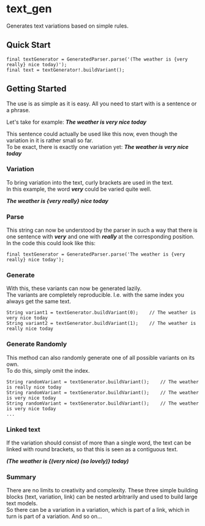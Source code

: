 # text_gen

Generates text variations based on simple rules.


## Quick Start
    final textGenerator = GeneratedParser.parse('(The weather is {very really} nice today)');
    final text = textGenerator!.buildVariant();


## Getting Started

The use is as simple as it is easy.
All you need to start with is a sentence or a phrase.

Let's take for example: _**The weather is very nice today**_

This sentence could actually be used like this now, even though the variation in it is rather small so far. \
To be exact, there is exactly one variation yet: _**The weather is very nice today**_

### Variation

To bring variation into the text, curly brackets are used in the text.\
In this example, the word _**very**_ could be varied quite well.

_**The weather is {very really} nice today**_

### Parse

This string can now be understood by the parser in such a way that there is one sentence with _**very**_ and one with _**really**_ at the corresponding position.\
In the code this could look like this:

    final textGenerator = GeneratedParser.parse('The weather is {very really} nice today');

### Generate

With this, these variants can now be generated lazily.\
The variants are completely reproducible. I.e. with the same index you always get the same text.

    String variant1 = textGenerator.buildVariant(0);    // The weather is very nice today
    String variant2 = textGenerator.buildVariant(1);    // The weather is really nice today

### Generate Randomly
This method can also randomly generate one of all possible variants on its own. \
To do this, simply omit the index.

    String randomVariant = textGenerator.buildVariant();    // The weather is really nice today
    String randomVariant = textGenerator.buildVariant();    // The weather is very nice today
    String randomVariant = textGenerator.buildVariant();    // The weather is very nice today
    ...

### Linked text
If the variation should consist of more than a single word, the text can be linked with round brackets, so that this is seen as a contiguous text.

_**(The weather is {(very nice) (so lovely)} today)**_

### Summary
There are no limits to creativity and complexity. These three simple building blocks (text, variation, link) can be nested arbitrarily and used to build large text models.\
So there can be a variation in a variation, which is part of a link, which in turn is part of a variation. And so on...

